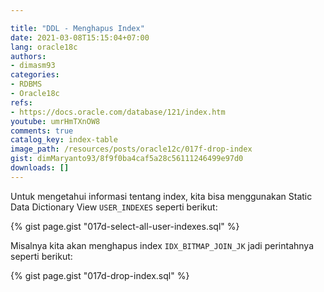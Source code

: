```yaml
---

title: "DDL - Menghapus Index"
date: 2021-03-08T15:15:04+07:00
lang: oracle18c
authors:
- dimasm93
categories:
- RDBMS
- Oracle18c
refs: 
- https://docs.oracle.com/database/121/index.htm
youtube: umrHmTXnOW8
comments: true
catalog_key: index-table
image_path: /resources/posts/oracle12c/017f-drop-index
gist: dimMaryanto93/8f9f0ba4caf5a28c56111246499e97d0
downloads: []
---
```


Untuk mengetahui informasi tentang index, kita bisa menggunakan Static Data Dictionary View `USER_INDEXES` seperti berikut:

<!--more-->

{% gist page.gist "017d-select-all-user-indexes.sql" %}

Misalnya kita akan menghapus index `IDX_BITMAP_JOIN_JK` jadi perintahnya seperti berikut:

{% gist page.gist "017d-drop-index.sql" %}
